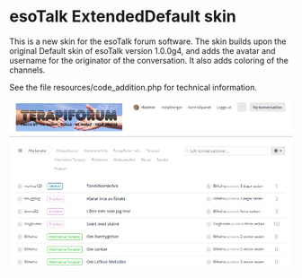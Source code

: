 # esoTalk ExtendedDefault skin
This is a new skin for the esoTalk forum software.
The skin builds upon the original Default skin of esoTalk version 1.0.0g4, and adds the avatar and username for the originator of the conversation.
It also adds coloring of the channels.

See the file resources/code_addition.php for technical information.

![alt tag](preview.jpg)
